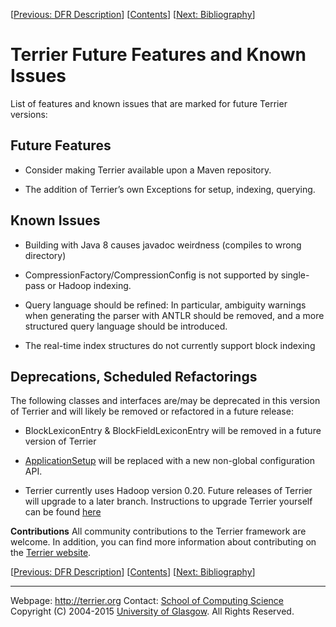 <span>\[</span>[Previous: DFR Description](dfr_description.html)<span>\]</span> <span>\[</span>[Contents](index.html)<span>\]</span> <span>\[</span>[Next: Bibliography](bibliography.html)<span>\]</span>

Terrier Future Features and Known Issues
========================================

List of features and known issues that are marked for future Terrier versions:

Future Features
---------------

-   Consider making Terrier available upon a Maven repository.

-   The addition of Terrier’s own Exceptions for setup, indexing, querying.

Known Issues
------------

-   Building with Java 8 causes javadoc weirdness (compiles to wrong directory)

-   CompressionFactory/CompressionConfig is not supported by single-pass or Hadoop indexing.

-   Query language should be refined: In particular, ambiguity warnings when generating the parser with ANTLR should be removed, and a more structured query language should be introduced.

-   The real-time index structures do not currently support block indexing

Deprecations, Scheduled Refactorings
------------------------------------

The following classes and interfaces are/may be deprecated in this version of Terrier and will likely be removed or refactored in a future release:

-   BlockLexiconEntry & BlockFieldLexiconEntry will be removed in a future version of Terrier

-   [ApplicationSetup](javadoc/org/terrier/utility/ApplicationSetup.html) will be replaced with a new non-global configuration API.

-   Terrier currently uses Hadoop version 0.20. Future releases of Terrier will upgrade to a later branch. Instructions to upgrade Terrier yourself can be found [here](http://ir.dcs.gla.ac.uk/wiki/Terrier/UpgradingHadoop)

**Contributions**
All community contributions to the Terrier framework are welcome. In addition, you can find more information about contributing on the [Terrier website](http://terrier.org/).

<span>\[</span>[Previous: DFR Description](dfr_description.html)<span>\]</span> <span>\[</span>[Contents](index.html)<span>\]</span> <span>\[</span>[Next: Bibliography](bibliography.html)<span>\]</span>

------------------------------------------------------------------------

Webpage: <http://terrier.org>
Contact: [](mailto:terrier@dcs.gla.ac.uk)
[School of Computing Science](http://www.dcs.gla.ac.uk/)
Copyright (C) 2004-2015 [University of Glasgow](http://www.gla.ac.uk/). All Rights Reserved.
